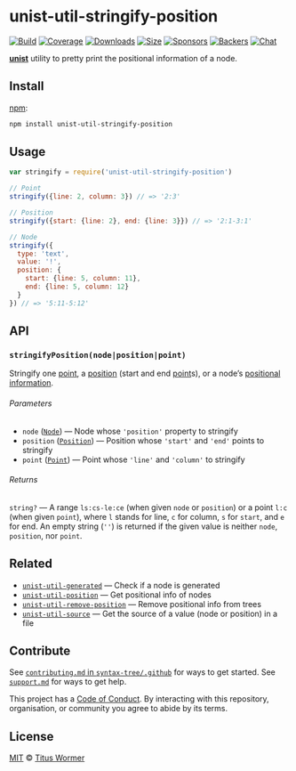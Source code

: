 # unist-util-stringify-position

[![Build][build-badge]][build]
[![Coverage][coverage-badge]][coverage]
[![Downloads][downloads-badge]][downloads]
[![Size][size-badge]][size]
[![Sponsors][sponsors-badge]][collective]
[![Backers][backers-badge]][collective]
[![Chat][chat-badge]][chat]

[**unist**][unist] utility to pretty print the positional information of a node.

## Install

[npm][]:

```sh
npm install unist-util-stringify-position
```

## Usage

```js
var stringify = require('unist-util-stringify-position')

// Point
stringify({line: 2, column: 3}) // => '2:3'

// Position
stringify({start: {line: 2}, end: {line: 3}}) // => '2:1-3:1'

// Node
stringify({
  type: 'text',
  value: '!',
  position: {
    start: {line: 5, column: 11},
    end: {line: 5, column: 12}
  }
}) // => '5:11-5:12'
```

## API

### `stringifyPosition(node|position|point)`

Stringify one [point][], a [position][] (start and end [point][]s), or a node’s
[positional information][positional-information].

###### Parameters

*   `node` ([`Node`][node])
    — Node whose `'position'` property to stringify
*   `position` ([`Position`][position])
    — Position whose `'start'` and `'end'` points to stringify
*   `point` ([`Point`][point])
    — Point whose `'line'` and `'column'` to stringify

###### Returns

`string?` — A range `ls:cs-le:ce` (when given `node` or `position`) or a point
`l:c` (when given `point`), where `l` stands for line, `c` for column, `s` for
`start`, and `e` for end.
An empty string (`''`) is returned if the given value is neither `node`,
`position`, nor `point`.

## Related

*   [`unist-util-generated`](https://github.com/syntax-tree/unist-util-generated)
    — Check if a node is generated
*   [`unist-util-position`](https://github.com/syntax-tree/unist-util-position)
    — Get positional info of nodes
*   [`unist-util-remove-position`](https://github.com/syntax-tree/unist-util-remove-position)
    — Remove positional info from trees
*   [`unist-util-source`](https://github.com/syntax-tree/unist-util-source)
    — Get the source of a value (node or position) in a file

## Contribute

See [`contributing.md` in `syntax-tree/.github`][contributing] for ways to get
started.
See [`support.md`][support] for ways to get help.

This project has a [Code of Conduct][coc].
By interacting with this repository, organisation, or community you agree to
abide by its terms.

## License

[MIT][license] © [Titus Wormer][author]

<!-- Definition -->

[build-badge]: https://img.shields.io/travis/syntax-tree/unist-util-stringify-position.svg

[build]: https://travis-ci.org/syntax-tree/unist-util-stringify-position

[coverage-badge]: https://img.shields.io/codecov/c/github/syntax-tree/unist-util-stringify-position.svg

[coverage]: https://codecov.io/github/syntax-tree/unist-util-stringify-position

[downloads-badge]: https://img.shields.io/npm/dm/unist-util-stringify-position.svg

[downloads]: https://www.npmjs.com/package/unist-util-stringify-position

[size-badge]: https://img.shields.io/bundlephobia/minzip/unist-util-stringify-position.svg

[size]: https://bundlephobia.com/result?p=unist-util-stringify-position

[sponsors-badge]: https://opencollective.com/unified/sponsors/badge.svg

[backers-badge]: https://opencollective.com/unified/backers/badge.svg

[collective]: https://opencollective.com/unified

[chat-badge]: https://img.shields.io/badge/join%20the%20community-on%20spectrum-7b16ff.svg

[chat]: https://spectrum.chat/unified/syntax-tree

[npm]: https://docs.npmjs.com/cli/install

[license]: license

[author]: https://wooorm.com

[contributing]: https://github.com/syntax-tree/.github/blob/master/contributing.md

[support]: https://github.com/syntax-tree/.github/blob/master/support.md

[coc]: https://github.com/syntax-tree/.github/blob/master/code-of-conduct.md

[unist]: https://github.com/syntax-tree/unist

[node]: https://github.com/syntax-tree/unist#node

[position]: https://github.com/syntax-tree/unist#position

[point]: https://github.com/syntax-tree/unist#point

[positional-information]: https://github.com/syntax-tree/unist#positional-information
